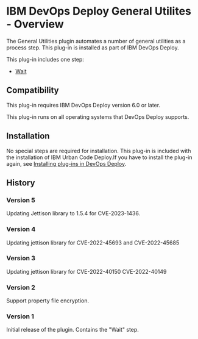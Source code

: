 
# IBM DevOps Deploy General Utilites - Overview


The General Utilities plugin automates a number of general utilities as a process step. This plug-in is installed as part of IBM DevOps Deploy.

This plug-in includes one step:

* [Wait](#wait)

## Compatibility

This plug-in requires IBM DevOps Deploy version 6.0 or later.

This plug-in runs on all operating systems that DevOps Deploy supports.

## Installation

No special steps are required for installation. This plug-in is included with the installation of IBM Urban Code Deploy.If you have to install the plug-in again, see [Installing plug-ins in DevOps Deploy](https://community.ibm.com/community/user/wasdevops/blogs/laurel-dickson-bull1/2022/06/13/install-plugins "Installing plug-ins in DevOps Deploy").


## History

### Version 5

Updating Jettison library to 1.5.4 for CVE-2023-1436.

### Version 4

Updating jettison library for CVE-2022-45693 and CVE-2022-45685

### Version 3

Updating jettison library for CVE-2022-40150 CVE-2022-40149

### Version 2

Support property file encryption.

### Version 1

Initial release of the plugin. Contains the "Wait" step.
